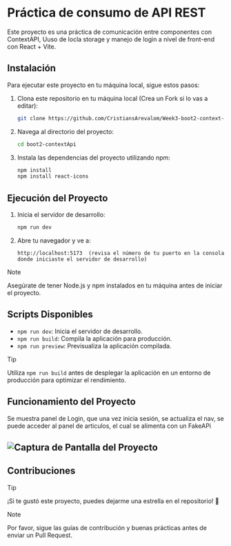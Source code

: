 # Práctica de consumo de API REST

Este proyecto es una práctica de comunicación entre componentes con ContextAPI, Uuso de locla storage y manejo de login a nivel de front-end con React + Vite.

## Instalación

Para ejecutar este proyecto en tu máquina local, sigue estos pasos:

1. Clona este repositorio en tu máquina local (Crea un Fork si lo vas a editar):

    ```bash
    git clone https://github.com/CristiansArevalom/Week3-boot2-context-api.git
    ```

2. Navega al directorio del proyecto:

    ```bash
    cd boot2-contextApi
    ```

3. Instala las dependencias del proyecto utilizando npm:

    ```bash
    npm install
    npm install react-icons
    ```

## Ejecución del Proyecto

1. Inicia el servidor de desarrollo:

    ```bash
    npm run dev
    ```

2. Abre tu navegador y ve a:

    ```
    http://localhost:5173  (revisa el número de tu puerto en la consola donde iniciaste el servidor de desarrollo)
    ```

> [!NOTE]
> Asegúrate de tener Node.js y npm instalados en tu máquina antes de iniciar el proyecto.

## Scripts Disponibles

- `npm run dev`: Inicia el servidor de desarrollo.
- `npm run build`: Compila la aplicación para producción.
- `npm run preview`: Previsualiza la aplicación compilada.

> [!TIP]
> Utiliza `npm run build` antes de desplegar la aplicación en un entorno de producción para optimizar el rendimiento.

## Funcionamiento del Proyecto

Se muestra panel de Login, que una vez inicia sesión, se actualiza el nav, se puede acceder al panel de articulos, el cual se alimenta con un FakeAPi 

![Captura de Pantalla del Proyecto](apiEvidencia.gif)
---

## Contribuciones

> [!TIP]
> ¡Si te gustó este proyecto, puedes dejarme una estrella en el repositorio! 🌟

> [!NOTE]
> Por favor, sigue las guías de contribución y buenas prácticas antes de enviar un Pull Request.

